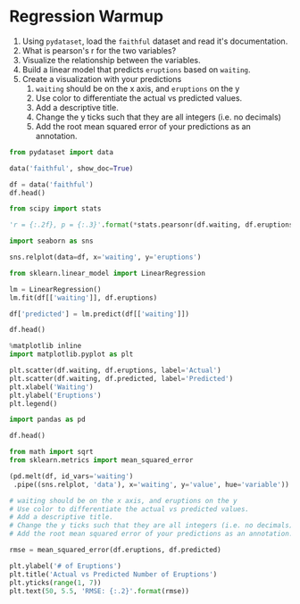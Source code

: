 # Regression Warmup

1. Using `pydataset`, load the `faithful` dataset and read it's documentation.
1. What is pearson's r for the two variables?
1. Visualize the relationship between the variables.
1. Build a linear model that predicts `eruptions` based on `waiting`.
1. Create a visualization with your predictions
    1. `waiting` should be on the x axis, and `eruptions` on the y
    1. Use color to differentiate the actual vs predicted values.
    1. Add a descriptive title.
    1. Change the y ticks such that they are all integers (i.e. no decimals)
    1. Add the root mean squared error of your predictions as an annotation.

```python
from pydataset import data
```

```python
data('faithful', show_doc=True)
```

```python
df = data('faithful')
df.head()
```

```python
from scipy import stats

'r = {:.2f}, p = {:.3}'.format(*stats.pearsonr(df.waiting, df.eruptions))
```

```python
import seaborn as sns

sns.relplot(data=df, x='waiting', y='eruptions')
```

```python
from sklearn.linear_model import LinearRegression
```

```python
lm = LinearRegression()
lm.fit(df[['waiting']], df.eruptions)

df['predicted'] = lm.predict(df[['waiting']])

df.head()
```

```python
%matplotlib inline
import matplotlib.pyplot as plt

plt.scatter(df.waiting, df.eruptions, label='Actual')
plt.scatter(df.waiting, df.predicted, label='Predicted')
plt.xlabel('Waiting')
plt.ylabel('Eruptions')
plt.legend()
```

```python
import pandas as pd

df.head()
```

```python
from math import sqrt
from sklearn.metrics import mean_squared_error

(pd.melt(df, id_vars='waiting')
 .pipe((sns.relplot, 'data'), x='waiting', y='value', hue='variable'))

# waiting should be on the x axis, and eruptions on the y
# Use color to differentiate the actual vs predicted values.
# Add a descriptive title.
# Change the y ticks such that they are all integers (i.e. no decimals)
# Add the root mean squared error of your predictions as an annotation.

rmse = mean_squared_error(df.eruptions, df.predicted)

plt.ylabel('# of Eruptions')
plt.title('Actual vs Predicted Number of Eruptions')
plt.yticks(range(1, 7))
plt.text(50, 5.5, 'RMSE: {:.2}'.format(rmse))
```
